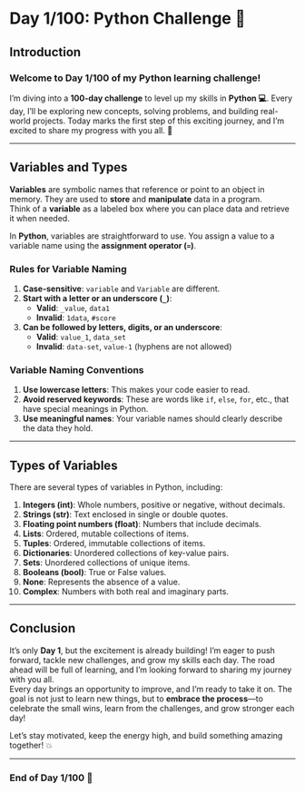 # Day 1/100: Python Challenge 🚀

## Introduction
### Welcome to Day 1/100 of my Python learning challenge!  
I’m diving into a **100-day challenge** to level up my skills in **Python 💻**. Every day, I’ll be exploring new concepts, solving problems, and building real-world projects. Today marks the first step of this exciting journey, and I’m excited to share my progress with you all. 🚀

---

## Variables and Types

**Variables** are symbolic names that reference or point to an object in memory. They are used to **store** and **manipulate** data in a program.  
Think of a **variable** as a labeled box where you can place data and retrieve it when needed.

In **Python**, variables are straightforward to use. You assign a value to a variable name using the **assignment operator (`=`)**.

### Rules for Variable Naming
1. **Case-sensitive**: `variable` and `Variable` are different.
2. **Start with a letter or an underscore (`_`)**:  
   - **Valid**: `_value`, `data1`  
   - **Invalid**: `1data`, `#score`
3. **Can be followed by letters, digits, or an underscore**:  
   - **Valid**: `value_1`, `data_set`  
   - **Invalid**: `data-set`, `value-1` (hyphens are not allowed)

### Variable Naming Conventions
1. **Use lowercase letters**: This makes your code easier to read.
2. **Avoid reserved keywords**: These are words like `if`, `else`, `for`, etc., that have special meanings in Python.
3. **Use meaningful names**: Your variable names should clearly describe the data they hold.

---

## Types of Variables

There are several types of variables in Python, including:

1. **Integers (int)**: Whole numbers, positive or negative, without decimals.
2. **Strings (str)**: Text enclosed in single or double quotes.
3. **Floating point numbers (float)**: Numbers that include decimals.
4. **Lists**: Ordered, mutable collections of items.
5. **Tuples**: Ordered, immutable collections of items.
6. **Dictionaries**: Unordered collections of key-value pairs.
7. **Sets**: Unordered collections of unique items.
8. **Booleans (bool)**: True or False values.
9. **None**: Represents the absence of a value.
10. **Complex**: Numbers with both real and imaginary parts.

---

## Conclusion
It’s only **Day 1**, but the excitement is already building! I’m eager to push forward, tackle new challenges, and grow my skills each day. The road ahead will be full of learning, and I’m looking forward to sharing my journey with you all.  
Every day brings an opportunity to improve, and I’m ready to take it on. The goal is not just to learn new things, but to **embrace the process**—to celebrate the small wins, learn from the challenges, and grow stronger each day!

Let’s stay motivated, keep the energy high, and build something amazing together! 💥

---

### **End of Day 1/100 🚀**
